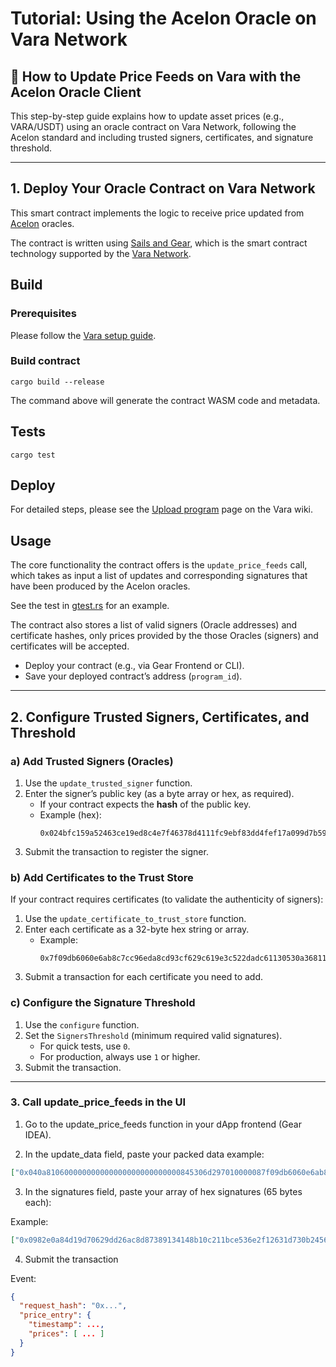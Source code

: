 # Tutorial: Using the Acelon Oracle on Vara Network

## 🦾 How to Update Price Feeds on Vara with the Acelon Oracle Client

This step-by-step guide explains how to update asset prices (e.g., VARA/USDT) using an oracle contract on Vara Network, following the Acelon standard and including trusted signers, certificates, and signature threshold.

---

## 1. Deploy Your Oracle Contract on Vara Network

This smart contract implements the logic to receive price updated from [Acelon](https://acelon.io/) oracles.

The contract is written using [Sails and Gear](https://wiki.vara.network/docs/build), which is the smart contract technology supported by the [Vara Network](https://vara.network/).

## Build

### Prerequisites

Please follow the [Vara setup guide](https://wiki.vara.network/docs/getting-started-in-5-minutes).

### Build contract

```shell
cargo build --release
```

The command above will generate the contract WASM code and metadata.

## Tests

```shell
cargo test
```

## Deploy

For detailed steps, please see the [Upload program](https://wiki.vara.network/docs/build/deploy) page on the Vara wiki.

## Usage

The core functionality the contract offers is the `update_price_feeds` call, which takes as input a list of updates and corresponding signatures that have been produced by the Acelon oracles.

See the test in [gtest.rs](tests/gtest.rs) for an example.

The contract also stores a list of valid signers (Oracle addresses) and certificate hashes, only prices provided by the those Oracles (signers) and certificates will be accepted.

- Deploy your contract (e.g., via Gear Frontend or CLI).
- Save your deployed contract’s address (`program_id`).

---

## 2. Configure Trusted Signers, Certificates, and Threshold

### a) Add Trusted Signers (Oracles)

1. Use the `update_trusted_signer` function.
2. Enter the signer’s public key (as a byte array or hex, as required).
   - If your contract expects the **hash** of the public key.
   - Example (hex):  
     ```
     0x024bfc159a52463ce19ed8c4e7f46378d4111fc9ebf83dd4fef17a099d7b5937cb
     ```
3. Submit the transaction to register the signer.

### b) Add Certificates to the Trust Store

If your contract requires certificates (to validate the authenticity of signers):

1. Use the `update_certificate_to_trust_store` function.
2. Enter each certificate as a 32-byte hex string or array.
   - Example:
     ```
     0x7f09db6060e6ab8c7cc96eda8cd93cf629c619e3c522dadc61130530a3681140
     ```
3. Submit a transaction for each certificate you need to add.


### c) Configure the Signature Threshold

1. Use the `configure` function.
2. Set the `SignersThreshold` (minimum required valid signatures).
   - For quick tests, use `0`.
   - For production, always use `1` or higher.
3. Submit the transaction.

---

### 3.  Call update_price_feeds in the UI

1. Go to the update_price_feeds function in your dApp frontend (Gear IDEA).

2. In the update_data field, paste your packed data example:
```json
["0x040a810600000000000000000000000000845306d297010000087f09db6060e6ab8c7cc96eda8cd93cf629c619e3c522dadc61130530a3681140d01c1a02125c916f90b158105a9d3cd02c4683f6df4da6decd183560a95f56bac7d60632fe55f42dfc753a8fa1526293ff5808845da7c1e3b3fab0e7ca6a9675"]

```

3. In the signatures field, paste your array of hex signatures (65 bytes each):

Example: 
```json
["0x0982e0a84d19d70629dd26ac8d87389134148b10c211bce536e2f12631d730b2456cc7e17da46927baf6a5dee4d669e7f89bf97edef59f8a8c792f50740645931c0000"]
```
4. Submit the transaction

Event:
```json
{
  "request_hash": "0x...",
  "price_entry": {
    "timestamp": ...,
    "prices": [ ... ]
  }
}

```